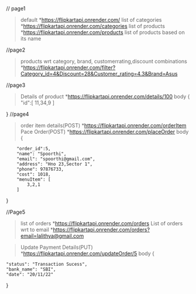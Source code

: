 // page1
>default
*https://flipkartapi.onrender.com/
>list of categories
*https://flipkartapi.onrender.com/categories
>list of products
*https://flipkartapi.onrender.com/products
>list of products based on its name

//page2
>products wrt category, brand, customerrating,discount combinations
*https://flipkartapi.onrender.com/filter?Category_id=4&Discount=28&Customer_rating=4.3&Brand=Asus

//page3
>Details of product
*https://flipkartapi.onrender.com/details/100
body
{
    "id":[
        11,34,9
    ]    
    
        
}
//page4
>order item details(POST)
*https://flipkartapi.onrender.com/orderItem
>Pace Order(POST)
*https://flipkartapi.onrender.com/placeOrder
body
{
        
        "order_id":5,
        "name": "Spoorthi",
        "email": "spoorthi@gmail.com",
        "address": "Hno 23,Sector 1",
        "phone": 97876733,
        "cost": 1018,
        "menuItem": [
            3,2,1
        ]
        
}

//Page5
>list of orders
*https://flipkartapi.onrender.com/orders
>List of orders wrt to email
*https://flipkartapi.onrender.com/orders?email=lalithya@gmail.com

>Update Payment Details(PUT)
*https://flipkartapi.onrender.com/updateOrder/5
body
{
    
    "status": "Transaction Sucess",
    "bank_name": "SBI",
    "date": "20/11/22"       
}